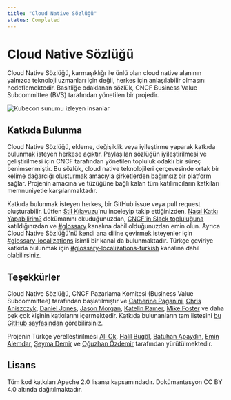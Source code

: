 ```yaml
---
title: "Cloud Native Sözlüğü"
status: Completed
---
```


# Cloud Native Sözlüğü

Cloud Native Sözlüğü, karmaşıklığı ile ünlü olan cloud native alanının yalnızca teknoloji uzmanları için değil, herkes için anlaşılabilir olmasını hedeflemektedir. Basitliğe odaklanan sözlük, CNCF Business Value Subcommittee (BVS) tarafından yönetilen bir projedir.

<p><img class="mt-3" src="/images/homepage/kubecon.jpg" alt="Kubecon sunumu izleyen insanlar"></p>

## Katkıda Bulunma

Cloud Native Sözlüğü, ekleme, değişiklik veya iyileştirme yaparak katkıda bulunmak isteyen herkese açıktır. Paylaşılan sözlüğün iyileştirilmesi ve geliştirilmesi için CNCF tarafından yönetilen topluluk odaklı bir süreç benimsenmiştir. Bu sözlük, cloud native teknolojileri çerçevesinde ortak bir kelime dağarcığı oluşturmak amacıyla şirketlerden bağımsız bir platform sağlar. Projenin amacına ve tüzüğüne bağlı kalan tüm katılımcıların katkıları memnuniyetle karşılanmaktadır.

Katkıda bulunmak isteyen herkes, bir GitHub issue veya pull request oluşturabilir. Lütfen [Stil Kılavuzu](/tr/style-guide/)'nu inceleyip takip ettiğinizden, [Nasıl Katkı Yapabilirim?](/tr/contribute/) dokümanını okuduğunuzdan, [CNCF'in Slack topluluğuna](https://communityinviter.com/apps/cloud-native/cncf) katıldığınızdan ve [#glossary](https://cloud-native.slack.com/archives/C02TX20MQBB) kanalına dahil olduğunuzdan emin olun. Ayrıca Cloud Native Sözlüğü'nü kendi ana diline çevirmek isteyenler için [#glossary-localizations](https://cloud-native.slack.com/archives/C02N2RGFXDF) isimli bir kanal da bulunmaktadır. Türkçe çeviriye katkıda bulunmak için [#glossary-localizations-turkish](https://cloud-native.slack.com/archives/C05ATBGLHJ7) kanalına dahil olabilirsiniz.

## Teşekkürler

Cloud Native Sözlüğü, CNCF Pazarlama Komitesi (Business Value Subcommittee) tarafından başlatılmıştır ve
[Catherine Paganini](https://www.linkedin.com/in/catherinepaganini/en/),
[Chris Aniszczyk](https://www.linkedin.com/in/caniszczyk/),
[Daniel Jones](https://www.linkedin.com/in/danieljoneseb/),
[Jason Morgan](https://www.linkedin.com/in/jasonmorgan2/),
[Katelin Ramer](https://www.linkedin.com/in/katelinramer/),
[Mike Foster](https://www.linkedin.com/in/mfosterche/)
ve daha pek çok kişinin katkılarını içermektedir.
Katkıda bulunanların tam listesini [bu GitHub sayfasından](https://github.com/cncf/glossary/graphs/contributors) görebilirsiniz.

Projenin Türkçe yerelleştirilmesi
[Ali Ok](https://www.linkedin.com/in/aliok/),
[Halil Bugöl](https://www.linkedin.com/in/halilbugol/),
[Batuhan Apaydın](https://www.linkedin.com/in/bthnapydin/),
[Emin Alemdar](https://www.linkedin.com/in/emin-alemdar/),
[Şeyma Demir](https://www.linkedin.com/in/seymademir/)
ve [Oğuzhan Özdemir](https://www.linkedin.com/in/aoguzhanozdemir) tarafından yürütülmektedir.

## Lisans

Tüm kod katkıları Apache 2.0 lisansı kapsamındadır.
Dokümantasyon CC BY 4.0 altında dağıtılmaktadır.
